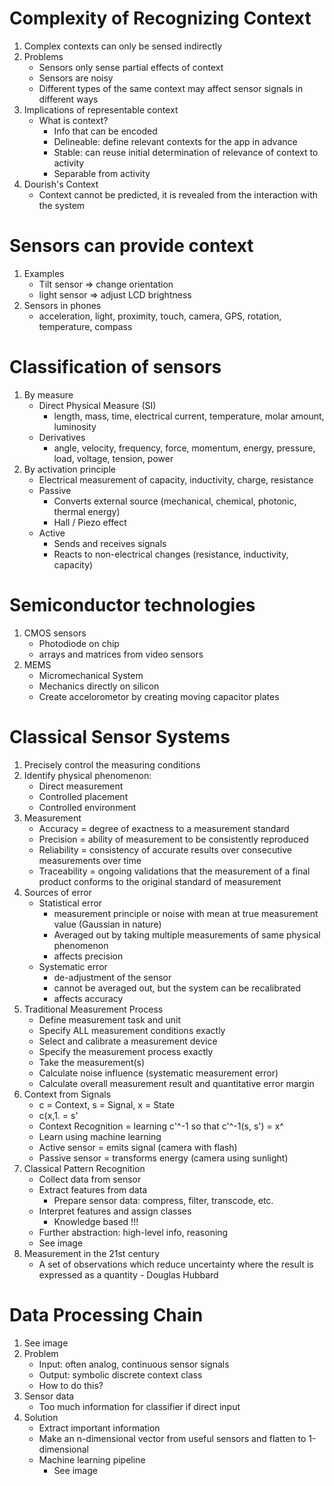 # Complexity of Recognizing Context
1. Complex contexts can only be sensed indirectly
1. Problems
    - Sensors only sense partial effects of context
    - Sensors are noisy
    - Different types of the same context may affect sensor signals in different ways
1. Implications of representable context
    - What is context?
        * Info that can be encoded
        * Delineable: define relevant contexts for the app in advance
        * Stable: can reuse initial determination of relevance of context to activity
        * Separable from activity
1. Dourish's Context
    - Context cannot be predicted, it is revealed from the interaction with the system



# Sensors can provide context
1. Examples
    - Tilt sensor => change orientation
    - light sensor => adjust LCD brightness
1. Sensors in phones
    - acceleration, light, proximity, touch, camera, GPS, rotation, temperature, compass



# Classification of sensors
1. By measure
    - Direct Physical Measure (SI)
        * length, mass, time, electrical current, temperature, molar amount, luminosity
    - Derivatives
        * angle, velocity, frequency, force, momentum, energy, pressure, load, voltage, tension, power
1. By activation principle
    - Electrical measurement of capacity, inductivity, charge, resistance
    - Passive
        * Converts external source (mechanical, chemical, photonic, thermal energy)
        * Hall / Piezo effect
    - Active
        * Sends and receives signals
        * Reacts to non-electrical changes (resistance, inductivity, capacity)



# Semiconductor technologies
1. CMOS sensors
    - Photodiode on chip
    - arrays and matrices from video sensors
1. MEMS
    - Micromechanical System
    - Mechanics directly on silicon
    - Create accelorometor by creating moving capacitor plates



# Classical Sensor Systems
1. Precisely control the measuring conditions
1. Identify physical phenomenon:
    - Direct measurement
    - Controlled placement
    - Controlled environment
1. Measurement
    - Accuracy = degree of exactness to a measurement standard
    - Precision = ability of measurement to be consistently reproduced
    - Reliability = consistency of accurate results over consecutive measurements over time
    - Traceability = ongoing validations that the measurement of a final product
          conforms to the original standard of measurement
1. Sources of error
    - Statistical error
        * measurement principle or noise with mean at true measurement value (Gaussian in nature)
        * Averaged out by taking multiple measurements of same physical phenomenon
        * affects precision
    - Systematic error
        * de-adjustment of the sensor
        * cannot be averaged out, but the system can be recalibrated
        * affects accuracy
1. Traditional Measurement Process
    - Define measurement task and unit
    - Specify ALL measurement conditions exactly
    - Select and calibrate a measurement device
    - Specify the measurement process exactly
    - Take the measurement(s)
    - Calculate noise influence (systematic measurement error)
    - Calculate overall measurement result and quantitative error margin
1. Context from Signals
    - c = Context, s = Signal, x = State
    - c(x,1. = s'
    - Context Recognition = learning c'^-1 so that c'^-1(s, s') = x^
    - Learn using machine learning
    - Active sensor = emits signal (camera with flash)
    - Passive sensor = transforms energy (camera using sunlight)
1. Classical Pattern Recognition
    - Collect data from sensor
    - Extract features from data
        * Prepare sensor data: compress, filter, transcode, etc.
    - Interpret features and assign classes
        * Knowledge based !!!
    - Further abstraction: high-level info, reasoning
    - See image
1. Measurement in the 21st century
    - A set of observations which reduce uncertainty where the result is expressed as a quantity - Douglas Hubbard



# Data Processing Chain
1. See image
1. Problem
    - Input: often analog, continuous sensor signals
    - Output: symbolic discrete context class
    - How to do this?
1. Sensor data
    - Too much information for classifier if direct input
1. Solution
    - Extract important information
    - Make an n-dimensional vector from useful sensors and flatten to 1-dimensional
    - Machine learning pipeline
        * See image
